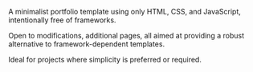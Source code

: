 A minimalist portfolio template using only HTML, CSS, and JavaScript, intentionally free of frameworks.

Open to modifications, additional pages, all aimed at providing a robust alternative to framework-dependent templates. 

Ideal for projects where simplicity is preferred or required.

